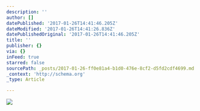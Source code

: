 ```yaml
---
description: ''
author: []
datePublished: '2017-01-26T14:41:46.205Z'
dateModified: '2017-01-26T14:41:26.836Z'
datePublishedOriginal: '2017-01-26T14:41:46.205Z'
title: ''
publisher: {}
via: {}
inFeed: true
starred: false
sourcePath: _posts/2017-01-26-ff0e81a4-b1d0-476e-8cf2-d5fd2cdf4699.md
_context: 'http://schema.org'
_type: Article

---
```

![](https://the-grid-user-content.s3-us-west-2.amazonaws.com/144d5744-90c2-4c57-8353-99cd129a2fd3.jpg)